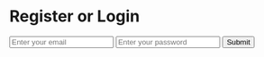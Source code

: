 <!DOCTYPE html>
<html lang="en">
<head>
  <meta charset="UTF-8">
  <meta name="viewport" content="width=device-width, initial-scale=1.0">
  <title>Firebase Auth</title>
</head>
<body>
  <h1>Register or Login</h1>
  <input type="email" id="email" placeholder="Enter your email">
  <input type="password" id="password" placeholder="Enter your password">
  <button onclick="register()">Submit</button>

  <!-- Firebase SDK-ҳо -->
  <script src="https://www.gstatic.com/firebasejs/10.7.1/firebase-app.js"></script>
  <script src="https://www.gstatic.com/firebasejs/10.7.1/firebase-auth.js"></script>

  <script>
    // Firebase Config
    const firebaseConfig = {
      apiKey: "AIzaSyA3IwBi-EWmjawWPh13gHaioShKCQbE_6A",
      authDomain: "mywebcoin-bot.firebaseapp.com",
      projectId: "mywebcoin-bot",
      storageBucket: "mywebcoin-bot.appspot.com",
      messagingSenderId: "523064192512",
      appId: "1:523064192512:web:7fd246eef1aa1f1f2432e5"
    };

    // Ибтидоии Firebase
    firebase.initializeApp(firebaseConfig);

    // Функсияи бақайдгирӣ
    function register() {
      const email = document.getElementById('email').value;
      const password = document.getElementById('password').value;

      firebase.auth().createUserWithEmailAndPassword(email, password)
        .then((userCredential) => {
          // Бақайдгирии муваффақ
          alert("User registered successfully!");
          console.log(userCredential);

          // Ба Google равона кардан
          window.location.href = "https://www.google.com";  // равона кардани корбар ба Google
        })
        .catch((error) => {
          // Хато
          alert("Error: " + error.message);
          console.error(error);
        });
    }
  </script>
</body>
</html>
